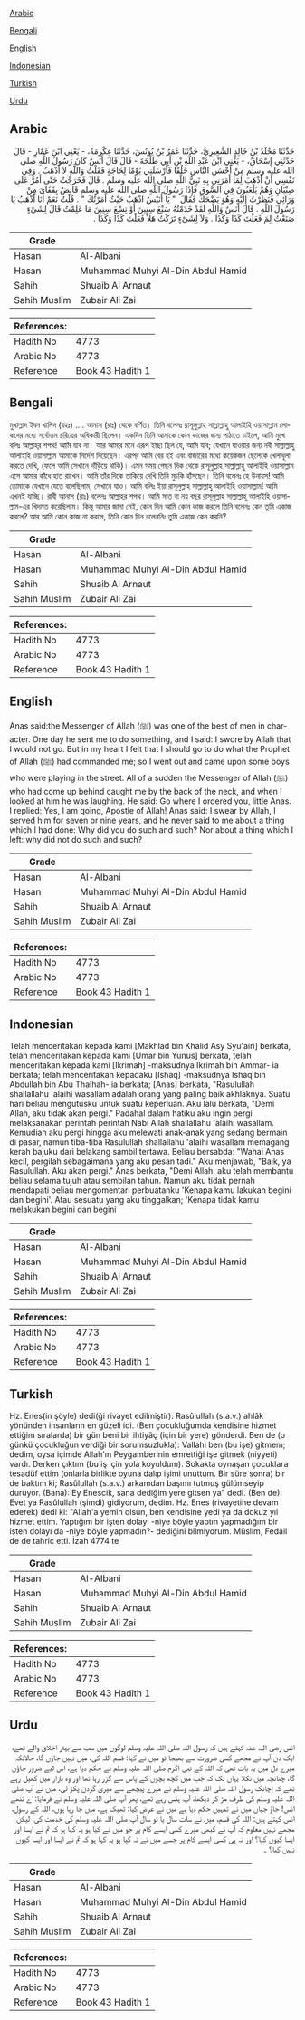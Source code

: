 [Arabic](#arabic)

[Bengali](#bengali)

[English](#english)

[Indonesian](#indonesian)

[Turkish](#turkish)

[Urdu](#urdu)

## Arabic


<div dir="rtl" lang="ar" style={{fontSize:'larger',backgroundColor:'#f8f9fa',padding:20}}>
حَدَّثَنَا مَخْلَدُ بْنُ خَالِدٍ الشَّعِيرِيُّ، حَدَّثَنَا عُمَرُ بْنُ يُونُسَ، حَدَّثَنَا عِكْرِمَةُ، - يَعْنِي ابْنَ عَمَّارٍ - قَالَ حَدَّثَنِي إِسْحَاقُ، - يَعْنِي ابْنَ عَبْدِ اللَّهِ بْنِ أَبِي طَلْحَةَ - قَالَ قَالَ أَنَسٌ كَانَ رَسُولُ اللَّهِ صلى الله عليه وسلم مِنْ أَحْسَنِ النَّاسِ خُلُقًا فَأَرْسَلَنِي يَوْمًا لِحَاجَةٍ فَقُلْتُ وَاللَّهِ لاَ أَذْهَبُ ‏.‏ وَفِي نَفْسِي أَنْ أَذْهَبَ لِمَا أَمَرَنِي بِهِ نَبِيُّ اللَّهِ صلى الله عليه وسلم ‏.‏ قَالَ فَخَرَجْتُ حَتَّى أَمُرَّ عَلَى صِبْيَانٍ وَهُمْ يَلْعَبُونَ فِي السُّوقِ فَإِذَا رَسُولُ اللَّهِ صلى الله عليه وسلم قَابِضٌ بِقَفَاىَ مِنْ وَرَائِي فَنَظَرْتُ إِلَيْهِ وَهُوَ يَضْحَكُ فَقَالَ ‏ "‏ يَا أُنَيْسُ اذْهَبْ حَيْثُ أَمَرْتُكَ ‏"‏ ‏.‏ قُلْتُ نَعَمْ أَنَا أَذْهَبُ يَا رَسُولَ اللَّهِ ‏.‏ قَالَ أَنَسٌ وَاللَّهِ لَقَدْ خَدَمْتُهُ سَبْعَ سِنِينَ أَوْ تِسْعَ سِنِينَ مَا عَلِمْتُ قَالَ لِشَىْءٍ صَنَعْتُ لِمَ فَعَلْتَ كَذَا وَكَذَا ‏.‏ وَلاَ لِشَىْءٍ تَرَكْتُ هَلاَّ فَعَلْتَ كَذَا وَكَذَا ‏.‏
</div>
<div style={{backgroundColor:'#f8f9fa',padding:20, marginBottom: 10}}><table> <thead> <tr> <th>Grade</th> <th></th> </tr> </thead> <tbody> <tr><td>Hasan</td><td>Al-Albani</td></tr><tr><td>Hasan</td><td>Muhammad Muhyi Al-Din Abdul Hamid</td></tr><tr><td>Sahih</td><td>Shuaib Al Arnaut</td></tr><tr><td>Sahih Muslim</td><td>Zubair Ali Zai</td></tr></tbody></table><table> <thead> <tr> <th>References:</th> <th></th> </tr> </thead> <tbody><tr><td>Hadith No</td><td>4773</td></tr><tr><td>Arabic No</td><td>4773</td></tr><tr><td>Reference</td><td>Book 43 Hadith 1</td></tr></tbody></table></div>

## Bengali


<div dir="ltr" lang="bn" style={{fontSize:'larger',backgroundColor:'#f8f9fa',padding:20}}>
মুখাল্লাদ ইবন খালিদ (রহঃ) .... আনাস (রাঃ) থেকে বর্ণিত। তিনি বলেনঃ রাসূলুল্লাহ সাল্লাল্লাহু আলাইহি ওয়াসাল্লাম লোকদের মধ্যে সর্বোত্তম চরিত্রের অধিকারী ছিলেন। একদিন তিনি আমাকে কোন কাজের জন্য পাঠাতে চাইলে, আমি মুখে বলিঃ আল্লাহ্‌র শপথ! আমি যাব না। আর আমার মনে এরূপ ইচ্ছা ছিল যে, আমি যাব; যেখানে যাওয়ার জন্য নবী সাল্লাল্লাহু আলাইহি ওয়াসাল্লাম আমাকে নির্দেশ দিয়েছেন। এরপর আমি বের হই এবং বাজারের মধ্যে কয়েকজন ছেলেকে খেলাধূলা করতে দেখি, (ফলে আমি সেখানে দাঁড়িয়ে থাকি)। এমন সময় পেছন দিক থেকে রাসূলুল্লাহ সাল্লাল্লাহু আলাইহি ওয়াসাল্লাম এসে আমার কাঁধে হাত রাখেন। আমি তাঁর দিকে তাকিয়ে দেখি তিনি মুচকি হাঁসছেন। তিনি বলেনঃ হে উনায়স! আমি তোমাকে যেখানে যেতে বলেছিলাম, সেখানে যাও। আমি বলিঃ ইয়া রাসূলুল্লাহ সাল্লাল্লাহু আলাইহি ওয়াসাল্লাম! আমি এখনই যাচ্ছি। রাবী আনাস (রাঃ) বলেনঃ আল্লাহ্‌র শপথ। আমি সাত বা নয় বছর রাসূলুল্লাহ সাল্লাল্লাহু আলাইহি ওয়াসাল্লাম-এর খিদমত করেছিলাম। কিন্তু আমার জানা নেই, কোন দিন আমি কোন কাজ করলে তিনি বলেনঃ কেন তুমি একাজ করলে? আর আমি কোন কাজ না করলে, তিনি কোন দিন বলেননিঃ তুমি একাজ কেন করনি?
</div>
<div style={{backgroundColor:'#f8f9fa',padding:20, marginBottom: 10}}><table> <thead> <tr> <th>Grade</th> <th></th> </tr> </thead> <tbody> <tr><td>Hasan</td><td>Al-Albani</td></tr><tr><td>Hasan</td><td>Muhammad Muhyi Al-Din Abdul Hamid</td></tr><tr><td>Sahih</td><td>Shuaib Al Arnaut</td></tr><tr><td>Sahih Muslim</td><td>Zubair Ali Zai</td></tr></tbody></table><table> <thead> <tr> <th>References:</th> <th></th> </tr> </thead> <tbody><tr><td>Hadith No</td><td>4773</td></tr><tr><td>Arabic No</td><td>4773</td></tr><tr><td>Reference</td><td>Book 43 Hadith 1</td></tr></tbody></table></div>

## English


<div dir="ltr" lang="en" style={{fontSize:'larger',backgroundColor:'#f8f9fa',padding:20}}>
Anas said:the Messenger of Allah (ﷺ) was one of the best of men in character. One day he sent me to do something, and I said: I swore by Allah that I would not go. But in my heart I felt that I should go to do what the Prophet of Allah (ﷺ) had commanded me; so I went out and came upon some boys who were playing in the street. All of a sudden the Messenger of Allah (ﷺ) who had come up behind caught me by the back of the neck, and when I looked at him he was laughing. He said: Go where I ordered you, little Anas. I replied: Yes, I am going, Apostle of Allah! Anas said: I swear by Allah, I served him for seven or nine years, and he never said to me about a thing which I had done: Why did you do such and such? Nor about a thing which I left: why did not do such and such?
</div>
<div style={{backgroundColor:'#f8f9fa',padding:20, marginBottom: 10}}><table> <thead> <tr> <th>Grade</th> <th></th> </tr> </thead> <tbody> <tr><td>Hasan</td><td>Al-Albani</td></tr><tr><td>Hasan</td><td>Muhammad Muhyi Al-Din Abdul Hamid</td></tr><tr><td>Sahih</td><td>Shuaib Al Arnaut</td></tr><tr><td>Sahih Muslim</td><td>Zubair Ali Zai</td></tr></tbody></table><table> <thead> <tr> <th>References:</th> <th></th> </tr> </thead> <tbody><tr><td>Hadith No</td><td>4773</td></tr><tr><td>Arabic No</td><td>4773</td></tr><tr><td>Reference</td><td>Book 43 Hadith 1</td></tr></tbody></table></div>

## Indonesian


<div dir="ltr" lang="id" style={{fontSize:'larger',backgroundColor:'#f8f9fa',padding:20}}>
Telah menceritakan kepada kami [Makhlad bin Khalid Asy Syu'airi] berkata, telah menceritakan kepada kami [Umar bin Yunus] berkata, telah menceritakan kepada kami [Ikrimah] -maksudnya Ikrimah bin Ammar- ia berkata; telah menceritakan kepadaku [Ishaq] -maksudnya Ishaq bin Abdullah bin Abu Thalhah- ia berkata; [Anas] berkata, "Rasulullah shallallahu 'alaihi wasallam adalah orang yang paling baik akhlaknya. Suatu hari beliau mengutusku untuk suatu keperluan. Aku lalu berkata, "Demi Allah, aku tidak akan pergi." Padahal dalam hatiku aku ingin pergi melaksanakan perintah perintah Nabi Allah shallallahu 'alaihi wasallam. Kemudian aku pergi hingga aku melewati anak-anak yang sedang bermain di pasar, namun tiba-tiba Rasulullah shallallahu 'alaihi wasallam memagang kerah bajuku dari belakang sambil tertawa. Beliau bersabda: "Wahai Anas kecil, pergilah sebagaimana yang aku pesan tadi." Aku menjawab, "Baik, ya Rasulullah. Aku akan pergi." Anas berkata, "Demi Allah, aku telah membantu beliau selama tujuh atau sembilan tahun. Namun aku tidak pernah mendapati beliau mengomentari perbuatanku 'Kenapa kamu lakukan begini dan begini'. Atau sesuatu yang aku tinggalkan; 'Kenapa tidak kamu melakukan begini dan begini
</div>
<div style={{backgroundColor:'#f8f9fa',padding:20, marginBottom: 10}}><table> <thead> <tr> <th>Grade</th> <th></th> </tr> </thead> <tbody> <tr><td>Hasan</td><td>Al-Albani</td></tr><tr><td>Hasan</td><td>Muhammad Muhyi Al-Din Abdul Hamid</td></tr><tr><td>Sahih</td><td>Shuaib Al Arnaut</td></tr><tr><td>Sahih Muslim</td><td>Zubair Ali Zai</td></tr></tbody></table><table> <thead> <tr> <th>References:</th> <th></th> </tr> </thead> <tbody><tr><td>Hadith No</td><td>4773</td></tr><tr><td>Arabic No</td><td>4773</td></tr><tr><td>Reference</td><td>Book 43 Hadith 1</td></tr></tbody></table></div>

## Turkish


<div dir="ltr" lang="tr" style={{fontSize:'larger',backgroundColor:'#f8f9fa',padding:20}}>
Hz. Enes(in şöyle) dedi(ği rivayet edilmiştir): Rasûlullah (s.a.v.) ahlâk yönünden insanların en güzeli idi. (Ben çocukluğumda kendisine hizmet ettiğim sıralarda) bir gün beni bir ihtiyâç (için bir yere) gönderdi. Ben de (o günkü çocukluğun verdiği bir sorumsuzlukla): Vallahi ben (bu işe) gitmem; dedim, oysa içimde Allah'ın Peygamberinin emrettiği işe gitmek (niyyeti) vardı. Derken çıktım (bu iş için yola koyuldum). Sokakta oynaşan çocuklara tesadüf ettim (onlarla birlikte oyuna dalıp işimi unuttum. Bir süre sonra) bir de baktım ki; Rasûlullah (s.a.v.) arkamdan başımı tutmuş gülümseyip duruyor. (Bana): Ey Enescik, sana dediğim yere gitsen ya" dedi. (Ben de): Evet ya Rasûlullah (şimdi) gidiyorum, dedim. Hz. Enes (rivayetine devam ederek) dedi ki: "Allah'a yemin olsun, ben kendisine yedi ya da dokuz yıl hizmet ettim. Yaptığım bir işten dolayı -niye böyle yaptın yapmadığım bir işten dolayı da -niye böyle yapmadın?- dediğini bilmiyorum. Müslim, Fedâil de de tahric etti. İzah 4774 te
</div>
<div style={{backgroundColor:'#f8f9fa',padding:20, marginBottom: 10}}><table> <thead> <tr> <th>Grade</th> <th></th> </tr> </thead> <tbody> <tr><td>Hasan</td><td>Al-Albani</td></tr><tr><td>Hasan</td><td>Muhammad Muhyi Al-Din Abdul Hamid</td></tr><tr><td>Sahih</td><td>Shuaib Al Arnaut</td></tr><tr><td>Sahih Muslim</td><td>Zubair Ali Zai</td></tr></tbody></table><table> <thead> <tr> <th>References:</th> <th></th> </tr> </thead> <tbody><tr><td>Hadith No</td><td>4773</td></tr><tr><td>Arabic No</td><td>4773</td></tr><tr><td>Reference</td><td>Book 43 Hadith 1</td></tr></tbody></table></div>

## Urdu


<div dir="rtl" lang="ur" style={{fontSize:'larger',backgroundColor:'#f8f9fa',padding:20}}>
انس رضی اللہ عنہ کہتے ہیں کہ رسول اللہ صلی اللہ علیہ وسلم لوگوں میں سب سے بہتر اخلاق والے تھے، ایک دن آپ نے مجھے کسی ضرورت سے بھیجا تو میں نے کہا: قسم اللہ کی، میں نہیں جاؤں گا، حالانکہ میرے دل میں یہ بات تھی کہ اللہ کے نبی اکرم صلی اللہ علیہ وسلم نے حکم دیا ہے، اس لیے ضرور جاؤں گا، چنانچہ میں نکلا یہاں تک کہ جب میں کچھ بچوں کے پاس سے گزر رہا تھا اور وہ بازار میں کھیل رہے تھے کہ اچانک رسول اللہ صلی اللہ علیہ وسلم نے میرے پیچھے سے میری گردن پکڑ لی، میں نے آپ صلی اللہ علیہ وسلم کی طرف مڑ کر دیکھا، آپ ہنس رہے تھے، پھر آپ صلی اللہ علیہ وسلم نے فرمایا: اے ننھے انس! جاؤ جہاں میں نے تمہیں حکم دیا ہے میں نے عرض کیا: ٹھیک ہے، میں جا رہا ہوں، اللہ کے رسول، انس کہتے ہیں: اللہ کی قسم، میں نے سات سال یا نو سال آپ صلی اللہ علیہ وسلم کی خدمت کی، لیکن مجھے نہیں معلوم کہ آپ نے کبھی میرے کسی ایسے کام پر جو میں نے کیا ہو یہ کہا ہو کہ تم نے ایسا اور ایسا کیوں کیا؟ اور نہ ہی کسی ایسے کام پر جسے میں نے نہ کیا ہو یہ کہا ہو کہ تم نے ایسا اور ایسا کیوں نہیں کیا؟ ۔
</div>
<div style={{backgroundColor:'#f8f9fa',padding:20, marginBottom: 10}}><table> <thead> <tr> <th>Grade</th> <th></th> </tr> </thead> <tbody> <tr><td>Hasan</td><td>Al-Albani</td></tr><tr><td>Hasan</td><td>Muhammad Muhyi Al-Din Abdul Hamid</td></tr><tr><td>Sahih</td><td>Shuaib Al Arnaut</td></tr><tr><td>Sahih Muslim</td><td>Zubair Ali Zai</td></tr></tbody></table><table> <thead> <tr> <th>References:</th> <th></th> </tr> </thead> <tbody><tr><td>Hadith No</td><td>4773</td></tr><tr><td>Arabic No</td><td>4773</td></tr><tr><td>Reference</td><td>Book 43 Hadith 1</td></tr></tbody></table></div>